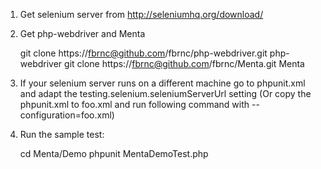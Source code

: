 1.  Get selenium server from http://seleniumhq.org/download/

2.  Get php-webdriver and Menta

	git clone https://fbrnc@github.com/fbrnc/php-webdriver.git php-webdriver
	git clone https://fbrnc@github.com/fbrnc/Menta.git Menta

3.  If your selenium server runs on a different machine go to phpunit.xml and adapt the testing.selenium.seleniumServerUrl setting
(Or copy the phpunit.xml to foo.xml and run following command with --configuration=foo.xml)

4.  Run the sample test:

	cd Menta/Demo
	phpunit MentaDemoTest.php


